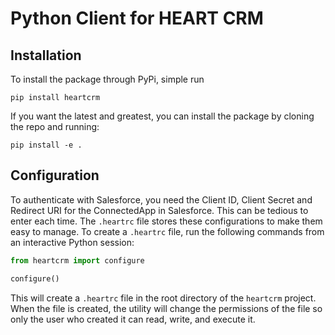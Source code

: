 # Python Client for HEART CRM

## Installation

To install the package through PyPi, simple run

```
pip install heartcrm
```

If you want the latest and greatest, you can install the package by cloning the repo and running:
```
pip install -e .
```

## Configuration

To authenticate with Salesforce, you need the Client ID, Client Secret and Redirect URI for the ConnectedApp in Salesforce. This can be tedious to enter each time. The `.heartrc` file stores these configurations to make them easy to manage. To create a `.heartrc` file, run the following commands from an interactive Python session:

```python
from heartcrm import configure

configure()
```

This will create a `.heartrc` file in the root directory of the `heartcrm` project. When the file is created, the utility will change the permissions of the file so only the user who created it can read, write, and execute it.

